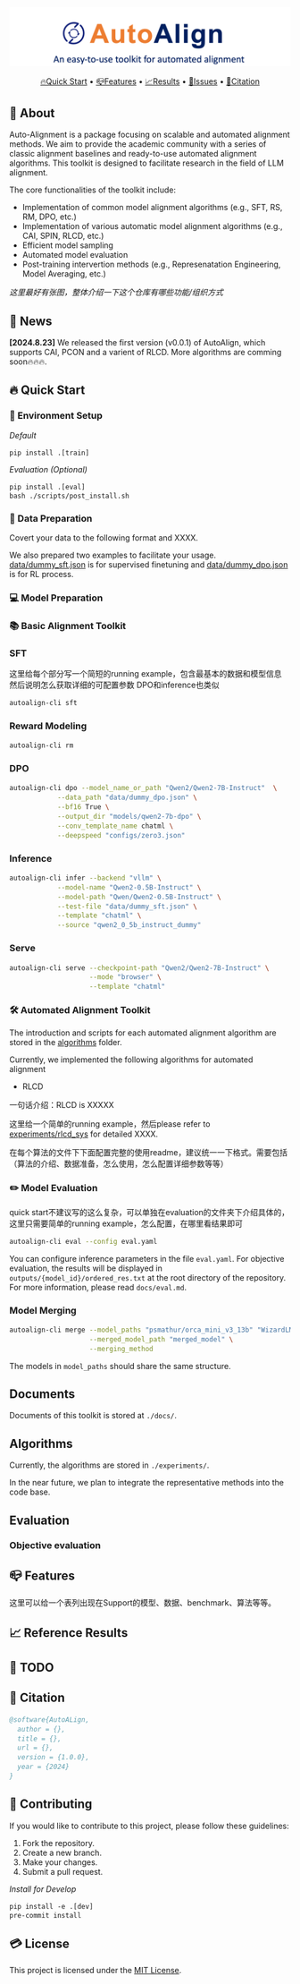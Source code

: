 ![logo](/assets/auto_logo.png)

<p align="center">
    <a href="#-quick-start">🔥Quick Start</a> •
    <a href="#-features">📪Features</a> •
    <a href="#-reference-results">📈Results</a> •
    <a href="#-issues">🐛Issues</a> •
    <a href="#-citation">📜Citation</a>
</p>

## 📣 About

Auto-Alignment is a package focusing on scalable and automated alignment methods. We aim to provide the academic community with a series of classic alignment baselines and ready-to-use automated alignment algorithms. This toolkit is designed to facilitate research in the field of LLM alignment.

The core functionalities of the toolkit include:

- Implementation of common model alignment algorithms (e.g., SFT, RS, RM, DPO, etc.)
- Implementation of various automatic model alignment algorithms (e.g., CAI, SPIN, RLCD, etc.)
- Efficient model sampling
- Automated model evaluation
- Post-training intervertion methods (e.g., Represenatation Engineering, Model Averaging, etc.)

*这里最好有张图，整体介绍一下这个仓库有哪些功能/组织方式*

## 🚀 News

**[2024.8.23]** We released the first version (v0.0.1) of AutoAlign, which supports CAI, PCON and a varient of RLCD. More algorithms are comming soon🔥🔥🔥.

## 🔥 Quick Start

### 🔨 Environment Setup

*Default*

```
pip install .[train]
```

*Evaluation (Optional)*

```
pip install .[eval]
bash ./scripts/post_install.sh
```

### 📂 Data Preparation

Covert your data to the following format and XXXX.

We also prepared two examples to facilitate your usage. [data/dummy_sft.json](data/dummy_sft.json) is for supervised finetuning and [data/dummy_dpo.json](data/dummy_dpo.json) is for RL process.
<!-- Currently, we use the format in ```data/dummy_sft.json``` for supervised finetuning and the format in ```data/dummy_dpo.json``` for RL process. -->

### 💻 Model Preparation

### 📚 Basic Alignment Toolkit

### SFT

这里给每个部分写一个简短的running example，包含最基本的数据和模型信息
然后说明怎么获取详细的可配置参数
DPO和inference也类似

``` bash
autoalign-cli sft
```

### Reward Modeling

```bash
autoalign-cli rm
```

### DPO

```bash
autoalign-cli dpo --model_name_or_path "Qwen2/Qwen2-7B-Instruct"  \
            --data_path "data/dummy_dpo.json" \
            --bf16 True \
            --output_dir "models/qwen2-7b-dpo" \
            --conv_template_name chatml \
            --deepspeed "configs/zero3.json"
```

### Inference

```bash
autoalign-cli infer --backend "vllm" \
            --model-name "Qwen2-0.5B-Instruct" \
            --model-path "Qwen/Qwen2-0.5B-Instruct" \
            --test-file "data/dummy_sft.json" \
            --template "chatml" \
            --source "qwen2_0_5b_instruct_dummy"
```

### Serve

```bash
autoalign-cli serve --checkpoint-path "Qwen2/Qwen2-7B-Instruct" \
                    --mode "browser" \
                    --template "chatml"
```

### 🛠 Automated Alignment Toolkit

The introduction and scripts for each automated alignment algorithm are stored in the [algorithms](./algorithms) folder.

Currently, we implemented the following algorithms for automated alignment

* RLCD

一句话介绍：RLCD is XXXXX

这里给一个简单的running example，然后please refer to [experiments/rlcd_sys](experiments/rlcd_sys) for detailed XXXX.

在每个算法的文件下下面配置完整的使用readme，建议统一一下格式。需要包括（算法的介绍、数据准备，怎么使用，怎么配置详细参数等等）

### ✏️ Model Evaluation

quick start不建议写的这么复杂，可以单独在evaluation的文件夹下介绍具体的，这里只需要简单的running example，怎么配置，在哪里看结果即可

``` bash
autoalign-cli eval --config eval.yaml
```

You can configure inference parameters in the file `eval.yaml`. For objective evaluation, the results will be displayed in `outputs/{model_id}/ordered_res.txt` at the root directory of the repository. For more information, please read `docs/eval.md`.

### Model Merging

```bash
autoalign-cli merge --model_paths "psmathur/orca_mini_v3_13b" "WizardLM/WizardLM-13B-V1.2" "garage-bAInd/Platypus2-13B" \
                    --merged_model_path "merged_model" \
                    --merging_method
```

The models in `model_paths` should share the same structure.

## Documents

Documents of this toolkit is stored at ```./docs/```.

## Algorithms

Currently, the algorithms are stored in ```./experiments/```.

In the near future, we plan to integrate the representative methods into the code base.

## Evaluation
### Objective evaluation


## 📪 Features

这里可以给一个表列出现在Support的模型、数据、benchmark、算法等等。

## 📈 Reference Results

## 📅 TODO

## 📜 Citation

```bibtex
@software{AutoALign,
  author = {},
  title = {},
  url = {},
  version = {1.0.0},
  year = {2024}
}
```

## 🤝 Contributing

If you would like to contribute to this project, please follow these guidelines:

1. Fork the repository.
2. Create a new branch.
3. Make your changes.
4. Submit a pull request.

*Install for Develop*

```
pip install -e .[dev]
pre-commit install
```

## 💳 License

This project is licensed under the [MIT License](LICENSE).
